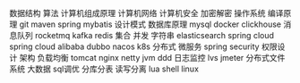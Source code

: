 数据结构
算法
计算机组成原理
计算机网络
计算机安全
加密解密
操作系统
编译原理
git
maven
spring
mybatis
设计模式
数据库原理
mysql
docker
clickhouse
消息队列
rocketmq
kafka
redis
集合
并发
字符串
elasticsearch
spring cloud
spring cloud alibaba
dubbo
nacos
k8s
分布式
微服务
spring security
权限设计
架构
负载均衡
tomcat
nginx
netty
jvm
ddd
日志监控
lvs
jmeter
分布式文件系统
大数据
sql调优
分库分表
读写分离
lua
shell
linux
